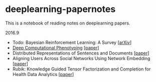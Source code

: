 # deeplearning-papernotes

This is a notebook of reading notes on deeplearning papers.

2016.9
- Todo: Bayesian Reinforcement Learning: A Survey [[arXiv](http://arxiv.org/abs/1609.04436)]
- [Deep Computational Phenotyping](/notes/deep-computational-phenotyping.md) [[paper](http://www-scf.usc.edu/~zche/papers/kdd2015.pdf)]
- Distributed Representations of Sentences and Documents [[paper](http://www.jmlr.org/proceedings/papers/v32/le14.pdf)]
- Aligning Users Across Social Networks Using Network Embedding [[paper](http://www.ijcai.org/Proceedings/16/Papers/254.pdf)]
- Rubik: Knowledge Guided Tensor Factorization and Completion for Health Data Analytics [[paper](http://www.cc.gatech.edu/~ywang/papers/rubik.pdf)]
